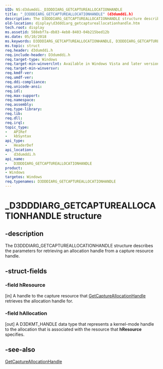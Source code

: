 ```yaml
---
UID: NS:d3dumddi._D3DDDIARG_GETCAPTUREALLOCATIONHANDLE
title: "_D3DDDIARG_GETCAPTUREALLOCATIONHANDLE" (d3dumddi.h)
description: The D3DDDIARG_GETCAPTUREALLOCATIONHANDLE structure describes the parameters for retrieving an allocation handle from a capture resource handle.
old-location: display\d3dddiarg_getcaptureallocationhandle.htm
tech.root: display
ms.assetid: 588ebf7a-db83-4eb8-8403-04b215bed12b
ms.date: 05/10/2018
ms.keywords: D3DDDIARG_GETCAPTUREALLOCATIONHANDLE, D3DDDIARG_GETCAPTUREALLOCATIONHANDLE structure [Display Devices], UMDisplayDriver_param_Structs_8fece49c-e3e6-4683-b4af-517da6f73cc7.xml, _D3DDDIARG_GETCAPTUREALLOCATIONHANDLE, d3dumddi/D3DDDIARG_GETCAPTUREALLOCATIONHANDLE, display.d3dddiarg_getcaptureallocationhandle
ms.topic: struct
req.header: d3dumddi.h
req.include-header: D3dumddi.h
req.target-type: Windows
req.target-min-winverclnt: Available in Windows Vista and later versions of the Windows operating systems.
req.target-min-winversvr: 
req.kmdf-ver: 
req.umdf-ver: 
req.ddi-compliance: 
req.unicode-ansi: 
req.idl: 
req.max-support: 
req.namespace: 
req.assembly: 
req.type-library: 
req.lib: 
req.dll: 
req.irql: 
topic_type:
-	APIRef
-	kbSyntax
api_type:
-	HeaderDef
api_location:
-	d3dumddi.h
api_name:
-	D3DDDIARG_GETCAPTUREALLOCATIONHANDLE
product:
- Windows
targetos: Windows
req.typenames: D3DDDIARG_GETCAPTUREALLOCATIONHANDLE
---
```


# _D3DDDIARG_GETCAPTUREALLOCATIONHANDLE structure


## -description


The D3DDDIARG_GETCAPTUREALLOCATIONHANDLE structure describes the parameters for retrieving an allocation handle from a capture resource handle. 


## -struct-fields




### -field hResource

[in] A handle to the capture resource that <a href="https://msdn.microsoft.com/fb12a12b-6fb7-46d4-aa71-4c88d34d6ff9">GetCaptureAllocationHandle</a> retrieves the allocation handle for.


### -field hAllocation

[out] A D3DKMT_HANDLE data type that represents a kernel-mode handle to the allocation that is associated with the resource that <b>hResource</b> specifies.


## -see-also




<a href="https://msdn.microsoft.com/fb12a12b-6fb7-46d4-aa71-4c88d34d6ff9">GetCaptureAllocationHandle</a>
 

 

